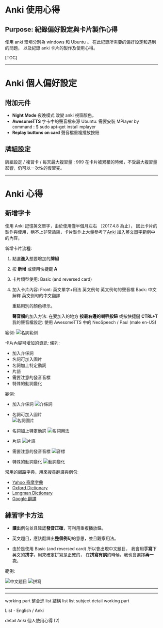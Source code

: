 
Anki 使用心得
==

Purpose: 紀錄偏好設定與卡片製作心得
--

使用 anki 環境分別為 windows 和 Ubuntu 。
在此紀錄所需要的偏好設定和遇到的問題，
以及紀錄 anki 卡片的製作及使用心得。
 

[TOC]

* * *

Anki 個人偏好設定
==

附加元件
--

* **Night Mode** 夜晚模式 改變 anki 視窗顏色。
*  **AwesomeTTS** 字卡中的聲音檔來源
	Ubuntu: 需要安裝 MPlayer by command :
	$ sudo apt-get install mplayer
* **Replay buttons on card** 聲音檔重複播放按鈕

牌組設定
-- 

牌組設定 / 複習卡 / 每天最大複習量 : 999
在卡片被累積的時候，不受最大複習量影響，仍可以一次性的復習完。
 
 * * *

Anki 心得
==

新增字卡
--

使用 Anki 記憶英文單字，由於使用僅半個月左右 （2017.4.8 為止），
 因此卡片的製作與使用，稱不上非常熟練，卡片製作上大量參考了[Anki 加入英文單字範例][]中的內容。

新增卡片流程:

1. 點選**進入**想要增加的**牌組**
2. 按 **新增** 或使用快捷鍵 **A**
3. 卡片類型使用: Basic (and reversed card)
4. 加入卡片內容: 
	Front:
	 英文單字+用法
	 英文例句
	 英文例句的聲音檔
	Back:
	中文解釋
	英文例句的中文翻譯

	重點用別的顏色標示。
	
	**聲音檔**的加入方法:
	在要加入的地方 **按最右邊的喇叭按鈕** 或按快捷鍵 **CTRL+T**
	我的聲音檔設定: 使用 AwesomeTTS 中的 NeoSpeech / Paul (male en-US)
 
範例:
![名詞範例](https://lh3.googleusercontent.com/-seFCbJh46P4/WOndFv_OtnI/AAAAAAAAAh0/0i2YB0NvCEYAkEfNOy9ZI3FQoUntiQIhQCLcB/s0/%25E5%2590%258D%25E8%25A9%259E.png "名詞.png")

 卡片內容可增加的資訊:
 條列:
 
 * 加入介係詞
 * 名詞可加入圖片  
 * 名詞加上特定動詞
 * 片語
 * 需要注意的發音音標
 * 特殊的動詞變化
   
範例:

* 加入介係詞
![介係詞][]

* 名詞可加入圖片  
![名詞圖片][]

* 名詞加上特定動詞
![名詞用法][]

* 片語
  ![片語][]
  
* 需要注意的發音音標
![音標][]

* 特殊的動詞變化
![動詞變化][]

常用的網路字典，用來搜尋翻譯與例句:

* [Yahoo 奇摩字典][]
* [Oxford Dictionary][] 
* [Longman Dictionary][]
* [Google 翻譯][]

練習字卡方法
--

* **讀出**例句並且確認**發音正確**，可利用重複播放鈕。
* 英文題目，應該翻譯出**整個例句**的意思，並且觀察用法。

* 由於是使用 Basic (and reversed card) 所以會出現中文題目，
  我會用**手寫**下英文的**拼字**，用來確定拼寫是正確的，
  在**拼寫有誤**的時候，我也會選擇**再一次**。

範例:
 
 ![中文題目][]
 ![拼寫][]



* * * 

[Longman Dictionary]: http://www.ldoceonline.com/
[Google 翻譯]: https://translate.google.com.tw/?hl=zh-TW
[Oxford Dictionary]: https://en.oxforddictionaries.com/
[Yahoo 奇摩字典]: https://tw.dictionary.yahoo.com/
[Anki 加入英文單字範例]: https://www.youtube.com/watch?v=qDrCGID6wSk
[片語]:https://lh3.googleusercontent.com/-IpHYA40r_EE/WOne9kJSHGI/AAAAAAAAAiE/VMwUAs0aF78QM_O6D0bmSBQMGOF2TuhmQCLcB/s0/%25E7%2589%2587%25E8%25AA%259E.png
[名詞圖片]: https://lh3.googleusercontent.com/-CBj9y_ucV-c/WOngL8GcgJI/AAAAAAAAAiQ/GIgnT1eGuboyjrsB8s49RWgHX3v6BykjgCLcB/s0/%25E5%2590%258D%25E8%25A9%259E%25E5%259C%2596%25E7%2589%2587.png 
[音標]: https://lh3.googleusercontent.com/-kKgo_ixHUbw/WOng8-quduI/AAAAAAAAAig/QICDrztwPhkjY4Foj6G7TdlwoZHpB-xbwCLcB/s0/%25E9%259F%25B3%25E6%25A8%2599.png 
[介係詞]: https://lh3.googleusercontent.com/-iH8-xOR6bwc/WOnhm3iq2jI/AAAAAAAAAiw/Ns5DFyk540k7qeiPvNymbJ6pag-nLDdiACLcB/s0/%25E4%25BB%258B%25E4%25BF%2582%25E8%25A9%259E.png 
[動詞變化]: https://lh3.googleusercontent.com/-8IzF7yvuCAM/WOniJtg6DnI/AAAAAAAAAjE/WEXeLSz4pYg5vYP88YUrHTQsK9YLyyqfACLcB/s0/%25E5%258B%2595%25E8%25A9%259E%25E8%25AE%258A%25E5%258C%2596.png 
[名詞用法]: https://lh3.googleusercontent.com/-8xFbExxHuWo/WOni7y2n9sI/AAAAAAAAAjU/TU7mDX_R1FQg0XQHAl54G3tAYASDGYf3wCLcB/s0/%25E5%2590%258D%25E8%25A9%259E%25E7%2594%25A8%25E6%25B3%2595.png 
[中文題目]: https://lh3.googleusercontent.com/-_SDMulO9xBM/WOnj9cf8rRI/AAAAAAAAAjo/9WLKbDXmvgYdOp4skUB_5Z5qaf-O00u8wCLcB/s0/%25E4%25B8%25AD%25E6%2596%2587%25E9%25A1%258C%25E7%259B%25AE.png 
[拼寫]: https://lh3.googleusercontent.com/-7-50Aq1PtEU/WOnmm60jQNI/AAAAAAAAAkQ/i0yzAdcn3y4o8WmZ2gFjjv_SEhXsTh0vACLcB/s0/%25E6%258B%25BC%25E5%25AF%25AB.png 

* * * 
working part 整合進 list 結構 
list 
list subject 
detail 
working part

List - English / Anki

detail Anki 個人使用心得 (2)
